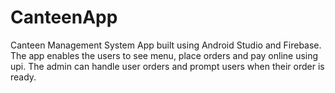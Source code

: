 # CanteenApp
Canteen Management System App built using Android Studio and  Firebase. The app enables the users to see menu, place orders and pay online using upi. The admin can handle user orders and prompt users when their order is ready.
